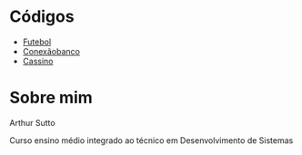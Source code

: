 # Códigos
* [Futebol](portifolio/banco_de_dados/) 
* [Conexãobanco](portifolio/programação_de_aplicativos/Conexobancodedados/)
* [Cassino](portifolio/desenvolvimento_de_sistemas/)

# Sobre mim
Arthur Sutto

Curso ensino médio integrado ao técnico em Desenvolvimento de Sistemas 
